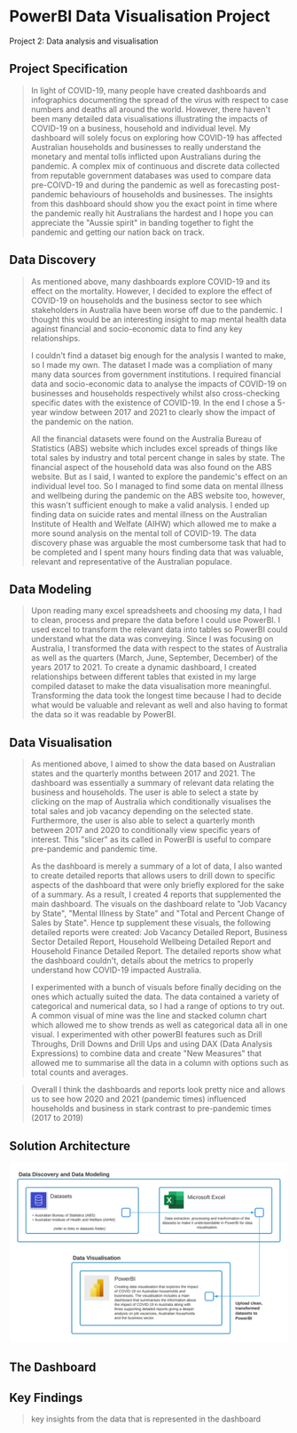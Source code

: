 # PowerBI Data Visualisation Project
Project 2: Data analysis and visualisation

## Project Specification
> In light of COVID-19, many people have created dashboards and infographics documenting the spread of the virus with respect to case numbers and deaths all around the world. However, there haven't been many detailed data visualisations illustrating the impacts of COVID-19 on a business, household and individual level. My dashboard will solely focus on exploring how COVID-19 has affected Australian households and businesses to really understand the monetary and mental tolls inflicted upon Australians during the pandemic. A complex mix of continuous and discrete data collected from reputable government databases was used to compare data pre-COIVD-19 and during the pandemic as well as forecasting post-pandemic behaviours of households and businesses. The insights from this dashboard should show you the exact point in time where the pandemic really hit Australians the hardest and I hope you can appreciate the "Aussie spirit" in banding together to fight the pandemic and getting our nation back on track.

## Data Discovery
>As mentioned above, many dashboards explore COVID-19 and its effect on the mortality. However, I decided to explore the effect of COVID-19 on households and the business sector to see which stakeholders in Australia have been worse off due to the pandemic. I thought this would be an interesting insight to map mental health data against financial and socio-economic data to find any key relationships.
>
>I couldn't find a dataset big enough for the analysis I wanted to make, so I made my own. The dataset I made was a compliation of many many data sources from government institutions. I required financial data and socio-economic data to analyse the impacts of COVID-19 on businesses and households respectively whilst also cross-checking specific dates with the existence of COVID-19. In the end I chose a 5-year window between 2017 and 2021 to clearly show the impact of the pandemic on the nation. 
>
>All the financial datasets were found on the Australia Bureau of Statistics (ABS) website which includes excel spreads of things like total sales by industry and total percent change in sales by state. The financial aspect of the household data was also found on the ABS website. But as I said, I wanted to explore the pandemic's effect on an individual level too. So I managed to find some data on mental illness and wellbeing during the pandemic on the ABS website too, however, this wasn't sufficient enough to make a valid analysis. I ended up finding data on suicide rates and mental illness on the Australian Institute of Health and Welfate (AIHW) which allowed me to make a more sound analysis on the mental toll of COVID-19. The data discovery phase was arguable the most cumbersome task that had to be completed and I spent many hours finding data that was valuable, relevant and representative of the Australian populace. 

## Data Modeling
>Upon reading many excel spreadsheets and choosing my data, I had to clean, process and prepare the data before I could use PowerBI. I used excel to transform the relevant data into tables so PowerBI could understand what the data was conveying. Since I was focusing on Australia, I transformed the data with respect to the states of Australia as well as the quarters (March, June, September, December) of the years 2017 to 2021. To create a dynamic dashboard, I created relationships between different tables that existed in my large compiled dataset to make the data visualisation more meaningful. Transforming the data took the longest time because I had to decide what would be valuable and relevant as well and also having to format the data so it was readable by PowerBI. 

## Data Visualisation
>As mentioned above, I aimed to show the data based on Australian states and the quarterly months between 2017 and 2021. The dashboard was essentially a summary of relevant data relating the business and households. The user is able to select a state by clicking on the map of Australia which conditionally visualises the total sales and job vacancy depending on the selected state. Furthermore, the user is also able to select a quarterly month between 2017 and 2020 to conditionally view specific years of interest. This "slicer" as its called in PowerBI is useful to compare pre-pandemic and pandemic time. 
>
>As the dashboard is merely a summary of a lot of data, I also wanted to create detailed reports that allows users to drill down to specific aspects of the dashboard that were only briefly explored for the sake of a summary. As a result, I created 4 reports that supplemented the main dashboard. The visuals on the dashboard relate to "Job Vacancy by State", "Mental Illness by State" and "Total and Percent Change of Sales by State". Hence tp supplement these visuals, the following detailed reports were created: Job Vacancy Detailed Report, Business Sector Detailed Report, Household Wellbeing Detailed Report and Household Finance Detailed Report. The detailed reports show what the dashboard couldn't, details about the metrics to properly understand how COVID-19 impacted Australia.
>
>I experimented with a bunch of visuals before finally deciding on the ones which actually suited the data. The data contained a variety of categorical and numerical data, so I had a range of options to try out. A common visual of mine was the line and stacked column chart which allowed me to show trends as well as categorical data all in one visual. I experimented with other powerBI features such as Drill Throughs, Drill Downs and Drill Ups and using DAX (Data Analysis Expressions) to combine data and create "New Measures" that allowed me to summarise all the data in a column with options such as total counts and averages.

>Overall I think the dashboards and reports look pretty nice and allows us to see how 2020 and 2021 (pandemic times) influenced households and business in stark contrast to pre-pandemic times (2017 to 2019)

## Solution Architecture
![Solution Architecture Diagram](https://github.com/yash-chaudhary/PowerBI_data_visualisation/blob/main/Assets/System%20Architecture%20Diagram%20IoT%20App.png)

## The Dashboard


## Key Findings
>key insights from the data that is represented in the dashboard


